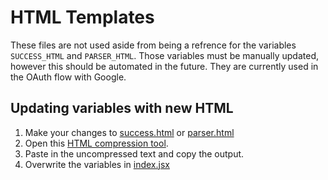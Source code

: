 # HTML Templates
These files are not used aside from being a refrence for the variables `SUCCESS_HTML` and `PARSER_HTML`. Those variables must be manually updated, however this should be automated in the future. They are currently used in the OAuth flow with Google.

## Updating variables with new HTML
1) Make your changes to [success.html](success.html) or [parser.html](parser.html)
2) Open this [HTML compression tool](https://www.textfixer.com/html/compress-html-compression.php).
3) Paste in the uncompressed text and copy the output.
4) Overwrite the variables in [index.jsx](../index.jsx)

